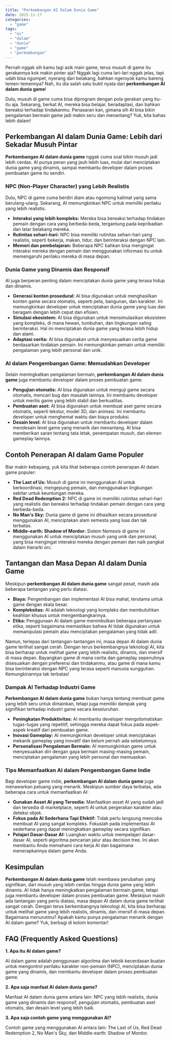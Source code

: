 ```yaml
---
title: "Perkembangan AI Dalam Dunia Game"
date: 2025-11-17
categories: 
  - "game"
tags: 
  - "ai"
  - "dalam"
  - "dunia"
  - "game"
  - "perkembangan"
---
```


Pernah nggak sih kamu lagi asik main game, terus musuh di game itu gerakannya kok makin pinter aja? Nggak lagi cuma lari-lari nggak jelas, tapi udah bisa ngumpet, nyerang dari belakang, bahkan ngeroyok kamu bareng temen-temennya? Nah, itu dia salah satu bukti nyata dari **perkembangan AI dalam dunia game**!

Dulu, musuh di game cuma bisa diprogram dengan pola gerakan yang itu-itu aja. Sekarang, berkat AI, mereka bisa belajar, beradaptasi, dan bahkan bereaksi terhadap tindakanmu. Penasaran kan, gimana sih AI bisa bikin pengalaman bermain game jadi makin seru dan menantang? Yuk, kita bahas lebih dalam!

## Perkembangan AI dalam Dunia Game: Lebih dari Sekadar Musuh Pintar

**Perkembangan AI dalam dunia game** nggak cuma soal bikin musuh jadi lebih cerdas. AI punya peran yang jauh lebih luas, mulai dari menciptakan dunia game yang dinamis, sampai membantu developer dalam proses pembuatan game itu sendiri.

### NPC (Non-Player Character) yang Lebih Realistis

Dulu, NPC di game cuma berdiri diam atau ngomong kalimat yang sama berulang-ulang. Sekarang, AI memungkinkan NPC untuk memiliki perilaku yang lebih realistis.

- **Interaksi yang lebih kompleks:** Mereka bisa bereaksi terhadap tindakan pemain dengan cara yang berbeda-beda, tergantung pada kepribadian dan latar belakang mereka.
- **Rutinitas sehari-hari:** NPC bisa memiliki rutinitas sehari-hari yang realistis, seperti bekerja, makan, tidur, dan berinteraksi dengan NPC lain.
- **Memori dan pembelajaran:** Beberapa NPC bahkan bisa mengingat interaksi mereka dengan pemain dan menggunakan informasi itu untuk memengaruhi perilaku mereka di masa depan.

### Dunia Game yang Dinamis dan Responsif

AI juga berperan penting dalam menciptakan dunia game yang terasa hidup dan dinamis.

- **Generasi konten prosedural:** AI bisa digunakan untuk menghasilkan konten game secara otomatis, seperti peta, bangunan, dan karakter. Ini memungkinkan developer untuk menciptakan dunia game yang luas dan beragam dengan lebih cepat dan efisien.
- **Simulasi ekosistem:** AI bisa digunakan untuk mensimulasikan ekosistem yang kompleks, di mana hewan, tumbuhan, dan lingkungan saling berinteraksi. Hal ini menciptakan dunia game yang terasa lebih hidup dan alami.
- **Adaptasi cerita:** AI bisa digunakan untuk menyesuaikan cerita game berdasarkan tindakan pemain. Ini memungkinkan pemain untuk memiliki pengalaman yang lebih personal dan unik.

### AI dalam Pengembangan Game: Memudahkan Developer

Selain meningkatkan pengalaman bermain, **perkembangan AI dalam dunia game** juga membantu developer dalam proses pembuatan game.

- **Pengujian otomatis:** AI bisa digunakan untuk menguji game secara otomatis, mencari bug dan masalah lainnya. Ini membantu developer untuk merilis game yang lebih stabil dan berkualitas.
- **Pembuatan aset:** AI bisa digunakan untuk membuat aset game secara otomatis, seperti tekstur, model 3D, dan animasi. Ini membantu developer untuk menghemat waktu dan biaya produksi.
- **Desain level:** AI bisa digunakan untuk membantu developer dalam mendesain level game yang menarik dan menantang. AI bisa memberikan saran tentang tata letak, penempatan musuh, dan elemen gameplay lainnya.

## Contoh Penerapan AI dalam Game Populer

Biar makin kebayang, yuk kita lihat beberapa contoh penerapan AI dalam game populer:

- **The Last of Us:** Musuh di game ini menggunakan AI untuk berkoordinasi, mengepung pemain, dan menggunakan lingkungan sekitar untuk keuntungan mereka.
- **Red Dead Redemption 2:** NPC di game ini memiliki rutinitas sehari-hari yang realistis dan bereaksi terhadap tindakan pemain dengan cara yang berbeda-beda.
- **No Man's Sky:** Dunia game di game ini dihasilkan secara prosedural menggunakan AI, menciptakan alam semesta yang luas dan tak terbatas.
- **Middle-earth: Shadow of Mordor:** Sistem Nemesis di game ini menggunakan AI untuk menciptakan musuh yang unik dan personal, yang bisa mengingat interaksi mereka dengan pemain dan naik pangkat dalam hierarki orc.

## Tantangan dan Masa Depan AI dalam Dunia Game

Meskipun **perkembangan AI dalam dunia game** sangat pesat, masih ada beberapa tantangan yang perlu diatasi.

- **Biaya:** Pengembangan dan implementasi AI bisa mahal, terutama untuk game dengan skala besar.
- **Kompleksitas:** AI adalah teknologi yang kompleks dan membutuhkan keahlian khusus untuk mengembangkannya.
- **Etika:** Penggunaan AI dalam game menimbulkan beberapa pertanyaan etika, seperti bagaimana memastikan bahwa AI tidak digunakan untuk memanipulasi pemain atau menciptakan pengalaman yang tidak adil.

Namun, terlepas dari tantangan-tantangan ini, masa depan AI dalam dunia game terlihat sangat cerah. Dengan terus berkembangnya teknologi AI, kita bisa berharap untuk melihat game yang lebih realistis, dinamis, dan imersif di masa depan. Bayangkan game di mana cerita dan gameplay sepenuhnya disesuaikan dengan preferensi dan tindakanmu, atau game di mana kamu bisa berinteraksi dengan NPC yang terasa seperti manusia sungguhan. Kemungkinannya tak terbatas!

### Dampak AI Terhadap Industri Game

**Perkembangan AI dalam dunia game** bukan hanya tentang membuat game yang lebih seru untuk dimainkan, tetapi juga memiliki dampak yang signifikan terhadap industri game secara keseluruhan.

- **Peningkatan Produktivitas:** AI membantu developer mengotomatiskan tugas-tugas yang repetitif, sehingga mereka dapat fokus pada aspek-aspek kreatif dari pembuatan game.
- **Inovasi Gameplay:** AI memungkinkan developer untuk menciptakan mekanik gameplay yang inovatif dan belum pernah ada sebelumnya.
- **Personalisasi Pengalaman Bermain:** AI memungkinkan game untuk menyesuaikan diri dengan gaya bermain masing-masing pemain, menciptakan pengalaman yang lebih personal dan memuaskan.

### Tips Memanfaatkan AI dalam Pengembangan Game Indie

Bagi developer game indie, **perkembangan AI dalam dunia game** juga menawarkan peluang yang menarik. Meskipun sumber daya terbatas, ada beberapa cara untuk memanfaatkan AI:

- **Gunakan Asset AI yang Tersedia:** Manfaatkan asset AI yang sudah jadi dan tersedia di marketplace, seperti AI untuk pergerakan karakter atau deteksi objek.
- **Fokus pada AI Sederhana Tapi Efektif:** Tidak perlu langsung mencoba membuat AI yang sangat kompleks. Fokuslah pada implementasi AI sederhana yang dapat meningkatkan gameplay secara signifikan.
- **Pelajari Dasar-Dasar AI:** Luangkan waktu untuk mempelajari dasar-dasar AI, seperti algoritma pencarian jalur atau decision tree. Ini akan membantu Anda memahami cara kerja AI dan bagaimana menerapkannya dalam game Anda.

## Kesimpulan

**Perkembangan AI dalam dunia game** telah membawa perubahan yang signifikan, dari musuh yang lebih cerdas hingga dunia game yang lebih dinamis. AI tidak hanya meningkatkan pengalaman bermain game, tetapi juga membantu developer dalam proses pembuatan game. Meskipun masih ada tantangan yang perlu diatasi, masa depan AI dalam dunia game terlihat sangat cerah. Dengan terus berkembangnya teknologi AI, kita bisa berharap untuk melihat game yang lebih realistis, dinamis, dan imersif di masa depan. Bagaimana menurutmu? Apakah kamu punya pengalaman menarik dengan AI dalam game? Yuk, berbagi di kolom komentar!

## FAQ (Frequently Asked Questions)

**1\. Apa itu AI dalam game?**

AI dalam game adalah penggunaan algoritma dan teknik kecerdasan buatan untuk mengontrol perilaku karakter non-pemain (NPC), menciptakan dunia game yang dinamis, dan membantu developer dalam proses pembuatan game.

**2\. Apa saja manfaat AI dalam dunia game?**

Manfaat AI dalam dunia game antara lain: NPC yang lebih realistis, dunia game yang dinamis dan responsif, pengujian otomatis, pembuatan aset otomatis, dan desain level yang lebih baik.

**3\. Apa saja contoh game yang menggunakan AI?**

Contoh game yang menggunakan AI antara lain: The Last of Us, Red Dead Redemption 2, No Man's Sky, dan Middle-earth: Shadow of Mordor.
